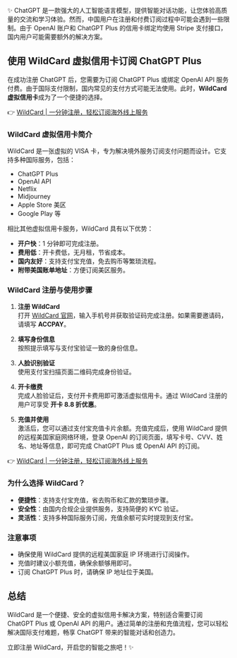 ✨ ChatGPT 是一款强大的人工智能语言模型，提供智能对话功能，让您体验高质量的交流和学习体验。然而，中国用户在注册和付费订阅过程中可能会遇到一些限制。由于 OpenAI 账户和 ChatGPT Plus 的信用卡绑定均使用 Stripe 支付接口，国内用户可能需要额外的解决方案。

## 使用 WildCard 虚拟信用卡订阅 ChatGPT Plus

在成功注册 ChatGPT 后，您需要为订阅 ChatGPT Plus 或绑定 OpenAI API 服务付费。由于国际支付限制，国内常见的支付方式可能无法使用。此时，**WildCard 虚拟信用卡**成为了一个便捷的选择。

👉 [WildCard | 一分钟注册，轻松订阅海外线上服务](https://bit.ly/bewildcard)

### WildCard 虚拟信用卡简介

WildCard 是一张虚拟的 VISA 卡，专为解决境外服务订阅支付问题而设计。它支持多种国际服务，包括：

- ChatGPT Plus
- OpenAI API
- Netflix
- Midjourney
- Apple Store 美区
- Google Play 等

相比其他虚拟信用卡服务，WildCard 具有以下优势：

- **开户快**：1 分钟即可完成注册。
- **费用低**：开卡费低，无月租，节省成本。
- **国内友好**：支持支付宝充值，免去购币等繁琐流程。
- **附带美国账单地址**：方便订阅美区服务。

### WildCard 注册与使用步骤

1. **注册 WildCard**  
   打开 [WildCard 官网](https://bit.ly/bewildcard)，输入手机号并获取验证码完成注册。如果需要邀请码，请填写 **ACCPAY**。

2. **填写身份信息**  
   按照提示填写与支付宝验证一致的身份信息。

3. **人脸识别验证**  
   使用支付宝扫描页面二维码完成身份验证。

4. **开卡缴费**  
   完成人脸验证后，支付开卡费用即可激活虚拟信用卡。通过 WildCard 注册的用户可享受 **开卡 8.8 折优惠**。

5. **充值并使用**  
   激活后，您可以通过支付宝充值卡片余额。充值完成后，使用 WildCard 提供的远程美国家庭网络环境，登录 OpenAI 的订阅页面，填写卡号、CVV、姓名、地址等信息，即可完成 ChatGPT Plus 或 OpenAI API 的订阅。

👉 [WildCard | 一分钟注册，轻松订阅海外线上服务](https://bit.ly/bewildcard)

### 为什么选择 WildCard？

- **便捷性**：支持支付宝充值，省去购币和汇款的繁琐步骤。
- **安全性**：由国内合规企业提供服务，支持简便的 KYC 验证。
- **灵活性**：支持多种国际服务订阅，充值余额可实时提现到支付宝。

### 注意事项

- 确保使用 WildCard 提供的远程美国家庭 IP 环境进行订阅操作。
- 充值时建议小额充值，确保余额够用即可。
- 订阅 ChatGPT Plus 时，请确保 IP 地址位于美国。

## 总结

WildCard 是一个便捷、安全的虚拟信用卡解决方案，特别适合需要订阅 ChatGPT Plus 或 OpenAI API 的用户。通过简单的注册和充值流程，您可以轻松解决国际支付难题，畅享 ChatGPT 带来的智能对话和创造力。

立即注册 WildCard，开启您的智能之旅吧！✨
